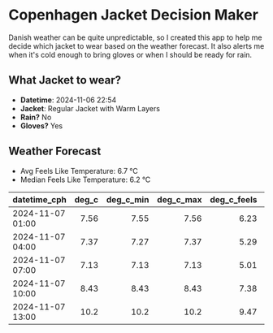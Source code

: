 
# Copenhagen Jacket Decision Maker

Danish weather can be quite unpredictable, so I created this app to help me decide which jacket to wear based on the weather forecast. 
It also alerts me when it's cold enough to bring gloves or when I should be ready for rain.

## What Jacket to wear?

- **Datetime**: 2024-11-06 22:54
- **Jacket**: Regular Jacket with Warm Layers
- **Rain?** No
- **Gloves?** Yes

## Weather Forecast
- Avg Feels Like Temperature: 6.7 °C
- Median Feels Like Temperature: 6.2 °C

| datetime_cph     |   deg_c |   deg_c_min |   deg_c_max |   deg_c_feels | weather   | wind   | rain   |
|:-----------------|--------:|------------:|------------:|--------------:|:----------|:-------|:-------|
| 2024-11-07 01:00 |    7.56 |        7.55 |        7.56 |          6.23 | Clouds    | Low    | None   |
| 2024-11-07 04:00 |    7.37 |        7.27 |        7.37 |          5.29 | Clouds    | Low    | None   |
| 2024-11-07 07:00 |    7.13 |        7.13 |        7.13 |          5.01 | Clouds    | Low    | None   |
| 2024-11-07 10:00 |    8.43 |        8.43 |        8.43 |          7.38 | Clouds    | Low    | None   |
| 2024-11-07 13:00 |   10.2  |       10.2  |       10.2  |          9.47 | Clouds    | Low    | None   |
        